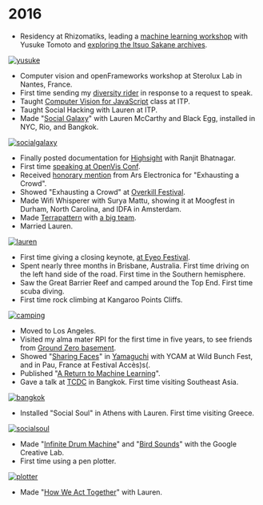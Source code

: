 # 2016

* Residency at Rhizomatiks, leading a [machine learning workshop](https://twitter.com/kcimc/status/713455444002533376) with Yusuke Tomoto and [exploring the Itsuo Sakane archives](https://twitter.com/kcimc/status/705783730397442049).

[![yusuke](https://scontent-lax3-1.cdninstagram.com/t51.2885-15/e35/12543162_946409408777980_1441370314_n.jpg)](https://www.instagram.com/p/BApB7VSSfY4/)

* Computer vision and openFrameworks workshop at Sterolux Lab in Nantes, France.
* First time sending my [diversity rider](https://twitter.com/kcimc/status/691341376575897600) in response to a request to speak.
* Taught [Computer Vision for JavaScript](https://kylemcdonald.github.io/cv-examples/) class at ITP.
* Taught Social Hacking with Lauren at ITP.
* Made "[Social Galaxy](http://www.blackegg.is/samsung-social-galaxy/)" with Lauren McCarthy and Black Egg, installed in NYC, Rio, and Bangkok.

[![socialgalaxy](https://scontent-lax3-1.cdninstagram.com/t51.2885-15/e35/1168566_1703822259835947_508622642_n.jpg)](https://www.instagram.com/p/BCIuMQjSfR1/)

* Finally posted documentation for [Highsight](https://twitter.com/kcimc/status/720985307710152709) with Ranjit Bhatnagar.
* First time [speaking at OpenVis Conf](https://www.youtube.com/watch?v=POrPIABj2MI).
* Received [honorary mention](http://prix2016.aec.at/prixwinner/19591/) from Ars Electronica for "Exhausting a Crowd".
* Showed "Exhausting a Crowd" at [Overkill Festival](http://www.theoverkill.nl/en/kunst/kyle-mcdonald-exhausting-a-crowd/).
* Made Wifi Whisperer with Surya Mattu, showing it at Moogfest in Durham, North Carolina, and IDFA in Amsterdam.
* Made [Terrapattern](https://twitter.com/kcimc/status/735495569658028032) with [a big team](http://www.terrapattern.com/team).
* Married Lauren.

[![lauren](https://scontent-lax3-1.cdninstagram.com/t51.2885-15/e35/13398575_1076977372373430_199869032_n.jpg)](https://www.instagram.com/p/BGTE1QPSfTb/)

* First time giving a closing keynote, [at Eyeo Festival](https://vimeo.com/178236531).
* Spent nearly three months in Brisbane, Australia. First time driving on the left hand side of the road. First time in the Southern hemisphere.
* Saw the Great Barrier Reef and camped around the Top End. First time scuba diving.
* First time rock climbing at Kangaroo Points Cliffs.

[![camping](https://scontent-lax3-1.cdninstagram.com/t51.2885-15/e35/13658307_655612054605089_1980749992_n.jpg)](https://www.instagram.com/p/BIbv4AxD1O2/)

* Moved to Los Angeles.
* Visited my alma mater RPI for the first time in five years, to see friends from [Ground Zero basement](http://gz-basement.net/).
* Showed "[Sharing Faces](https://vimeo.com/96549043)" in [Yamaguchi](https://twitter.com/kcimc/status/766874796512587776) with YCAM at Wild Bunch Fest, and in Pau, France at Festival Accès)s(.
* Published "[A Return to Machine Learning](https://medium.com/@kcimc/a-return-to-machine-learning-2de3728558eb)".
* Gave a talk at [TCDC](http://www.cu-tcdc.com/) in Bangkok. First time visiting Southeast Asia.

[![bangkok](https://scontent-lax3-1.cdninstagram.com/t51.2885-15/e35/14704961_355878941413976_4496208899187146752_n.jpg)](https://www.instagram.com/p/BMMe10kDwKb/)

* Installed "Social Soul" in Athens with Lauren. First time visiting Greece.

[![socialsoul](https://scontent-lax3-1.cdninstagram.com/t51.2885-15/e35/14736445_412013965589139_6771161730513895424_n.jpg)](https://www.instagram.com/p/BMiusUVjqQU/)

* Made "[Infinite Drum Machine](https://aiexperiments.withgoogle.com/drum-machine)" and "[Bird Sounds](https://aiexperiments.withgoogle.com/bird-sounds)" with the Google Creative Lab.
* First time using a pen plotter.

[![plotter](https://scontent-lax3-1.cdninstagram.com/t51.2885-15/e35/15338500_219942008454227_2326676942083850240_n.jpg)](https://www.instagram.com/p/BN_P2aAjn-Z/)

* Made "[How We Act Together](https://hwat.schirn.de/)" with Lauren.